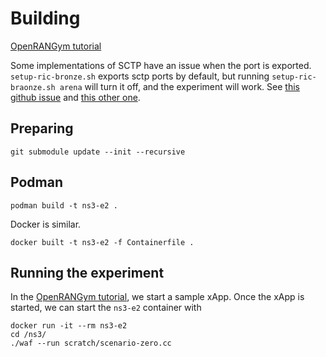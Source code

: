 # Building
[OpenRANGym tutorial](https://openrangym.com/tutorials/ns-o-ran)

Some implementations of SCTP have an issue when the port is exported. `setup-ric-bronze.sh` exports sctp ports by default, but running `setup-ric-braonze.sh arena` will turn it off, and the experiment will work. See [this github issue](https://github.com/docker/for-linux/issues/772) and [this other one](https://github.com/docker/for-linux/issues/784).

## Preparing
~~~
git submodule update --init --recursive
~~~

## Podman
~~~
podman build -t ns3-e2 .
~~~

Docker is similar.
~~~
docker built -t ns3-e2 -f Containerfile .
~~~

## Running the experiment
In the [OpenRANGym tutorial](https://openrangym.com/tutorials/ns-o-ran), we start a sample xApp. Once the xApp is started, we can start the `ns3-e2` container with
~~~
docker run -it --rm ns3-e2
cd /ns3/
./waf --run scratch/scenario-zero.cc
~~~
